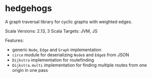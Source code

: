 # hedgehogs

A graph traversal library for cyclic graphs with weighted edges.

Scala Versions: 2.13, 3
Scala Targets: JVM, JS

Features:
* generic `Node`, `Edge` and `Graph` implementation
* `circe` module for deserializing `Node`s and `Edge`s from JSON
* `Dijkstra` implementation for routefinding
* `Dijkstra.multi` implementation for finding multiple routes from one origin in one pass
